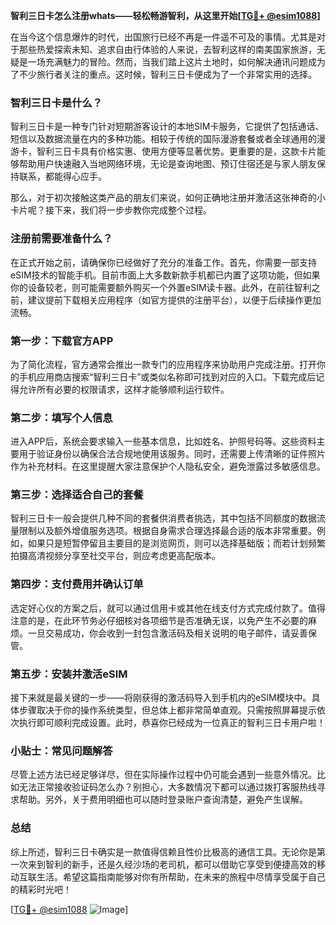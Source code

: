 **智利三日卡怎么注册whats——轻松畅游智利，从这里开始[[TG💪+ @esim1088](https://t.me/s/esim1088)]**

在当今这个信息爆炸的时代，出国旅行已经不再是一件遥不可及的事情。尤其是对于那些热爱探索未知、追求自由行体验的人来说，去智利这样的南美国家旅游，无疑是一场充满魅力的冒险。然而，当我们踏上这片土地时，如何解决通讯问题成为了不少旅行者关注的重点。这时候，智利三日卡便成为了一个非常实用的选择。

### 智利三日卡是什么？

智利三日卡是一种专门针对短期游客设计的本地SIM卡服务，它提供了包括通话、短信以及数据流量在内的多种功能。相较于传统的国际漫游套餐或者全球通用的漫游卡，智利三日卡具有价格实惠、使用方便等显著优势。更重要的是，这款卡片能够帮助用户快速融入当地网络环境，无论是查询地图、预订住宿还是与家人朋友保持联系，都能得心应手。

那么，对于初次接触这类产品的朋友们来说，如何正确地注册并激活这张神奇的小卡片呢？接下来，我们将一步步教你完成整个过程。

### 注册前需要准备什么？

在正式开始之前，请确保你已经做好了充分的准备工作。首先，你需要一部支持eSIM技术的智能手机。目前市面上大多数新款手机都已内置了这项功能，但如果你的设备较老，则可能需要额外购买一个外置eSIM读卡器。此外，在前往智利之前，建议提前下载相关应用程序（如官方提供的注册平台），以便于后续操作更加流畅。

### 第一步：下载官方APP

为了简化流程，官方通常会推出一款专门的应用程序来协助用户完成注册。打开你的手机应用商店搜索“智利三日卡”或类似名称即可找到对应的入口。下载完成后记得允许所有必要的权限请求，这样才能够顺利运行软件。

### 第二步：填写个人信息

进入APP后，系统会要求输入一些基本信息，比如姓名、护照号码等。这些资料主要用于验证身份以确保合法合规地使用该服务。同时，还需要上传清晰的证件照片作为补充材料。在这里提醒大家注意保护个人隐私安全，避免泄露过多敏感信息。

### 第三步：选择适合自己的套餐

智利三日卡一般会提供几种不同的套餐供消费者挑选，其中包括不同额度的数据流量限制以及额外增值服务选项。根据自身需求合理选择最合适的版本非常重要。例如，如果只是短暂停留且主要目的是浏览网页，则可以选择基础版；而若计划频繁拍摄高清视频分享至社交平台，则应考虑更高配版本。

### 第四步：支付费用并确认订单

选定好心仪的方案之后，就可以通过信用卡或其他在线支付方式完成付款了。值得注意的是，在此环节务必仔细核对各项细节是否准确无误，以免产生不必要的麻烦。一旦交易成功，你会收到一封包含激活码及相关说明的电子邮件，请妥善保管。

### 第五步：安装并激活eSIM

接下来就是最关键的一步——将刚获得的激活码导入到手机内的eSIM模块中。具体步骤取决于你的操作系统类型，但总体上都非常简单直观。只需按照屏幕提示依次执行即可顺利完成设置。此时，恭喜你已经成为一位真正的智利三日卡用户啦！

### 小贴士：常见问题解答

尽管上述方法已经足够详尽，但在实际操作过程中仍可能会遇到一些意外情况。比如无法正常接收验证码怎么办？别担心，大多数情况下都可以通过拨打客服热线寻求帮助。另外，关于费用明细也可以随时登录账户查询清楚，避免产生误解。

### 总结

综上所述，智利三日卡确实是一款值得信赖且性价比极高的通信工具。无论你是第一次来到智利的新手，还是久经沙场的老司机，都可以借助它享受到便捷高效的移动互联生活。希望这篇指南能够对你有所帮助，在未来的旅程中尽情享受属于自己的精彩时光吧！

[[TG💪+ @esim1088](https://t.me/s/esim1088) ![Image](https://i.postimg.cc/4NQfJmqS/Snipaste-2025-05-13-00-14-12.png)]